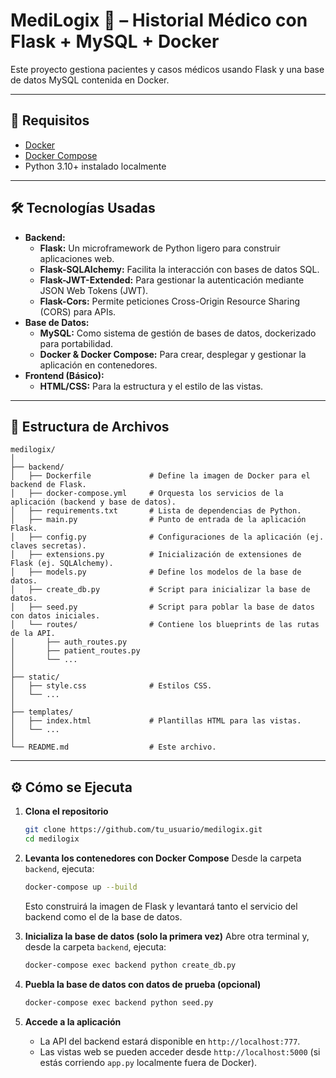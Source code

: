 # MediLogix 🏥 – Historial Médico con Flask + MySQL + Docker

Este proyecto gestiona pacientes y casos médicos usando Flask y una base de datos MySQL contenida en Docker.

---

## 🚀 Requisitos

- [Docker](https://www.docker.com/)
- [Docker Compose](https://docs.docker.com/compose/)
- Python 3.10+ instalado localmente

---

## 🛠️ Tecnologías Usadas

- **Backend:**
  - **Flask:** Un microframework de Python ligero para construir aplicaciones web.
  - **Flask-SQLAlchemy:** Facilita la interacción con bases de datos SQL.
  - **Flask-JWT-Extended:** Para gestionar la autenticación mediante JSON Web Tokens (JWT).
  - **Flask-Cors:** Permite peticiones Cross-Origin Resource Sharing (CORS) para APIs.
- **Base de Datos:**
  - **MySQL:** Como sistema de gestión de bases de datos, dockerizado para portabilidad.
  - **Docker & Docker Compose:** Para crear, desplegar y gestionar la aplicación en contenedores.
- **Frontend (Básico):**
  - **HTML/CSS:** Para la estructura y el estilo de las vistas.

---

## 📂 Estructura de Archivos

```
medilogix/
│
├── backend/
│   ├── Dockerfile             # Define la imagen de Docker para el backend de Flask.
│   ├── docker-compose.yml     # Orquesta los servicios de la aplicación (backend y base de datos).
│   ├── requirements.txt       # Lista de dependencias de Python.
│   ├── main.py                # Punto de entrada de la aplicación Flask.
│   ├── config.py              # Configuraciones de la aplicación (ej. claves secretas).
│   ├── extensions.py          # Inicialización de extensiones de Flask (ej. SQLAlchemy).
│   ├── models.py              # Define los modelos de la base de datos.
│   ├── create_db.py           # Script para inicializar la base de datos.
│   ├── seed.py                # Script para poblar la base de datos con datos iniciales.
│   └── routes/                # Contiene los blueprints de las rutas de la API.
│       ├── auth_routes.py
│       ├── patient_routes.py
│       └── ...
│
├── static/
│   ├── style.css              # Estilos CSS.
│   └── ...
│
├── templates/
│   ├── index.html             # Plantillas HTML para las vistas.
│   └── ...
│
└── README.md                  # Este archivo.
```

---

## ⚙️ Cómo se Ejecuta

1. **Clona el repositorio**
   ```bash
   git clone https://github.com/tu_usuario/medilogix.git
   cd medilogix
   ```

2. **Levanta los contenedores con Docker Compose**
   Desde la carpeta `backend`, ejecuta:
   ```bash
   docker-compose up --build
   ```
   Esto construirá la imagen de Flask y levantará tanto el servicio del backend como el de la base de datos.

3. **Inicializa la base de datos (solo la primera vez)**
   Abre otra terminal y, desde la carpeta `backend`, ejecuta:
   ```bash
   docker-compose exec backend python create_db.py
   ```

4. **Puebla la base de datos con datos de prueba (opcional)**
   ```bash
   docker-compose exec backend python seed.py
   ```

5. **Accede a la aplicación**
   - La API del backend estará disponible en `http://localhost:777`.
   - Las vistas web se pueden acceder desde `http://localhost:5000` (si estás corriendo `app.py` localmente fuera de Docker).
